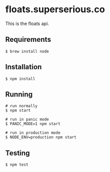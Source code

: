 # floats.superserious.co

This is the floats api.

## Requirements

    $ brew install node

## Installation

    $ npm install

## Running
    # run normally
    $ npm start

    # run in panic mode
    $ PANIC_MODE=1 npm start

    # run in production mode
    $ NODE_ENV=production npm start

## Testing

    $ npm test
